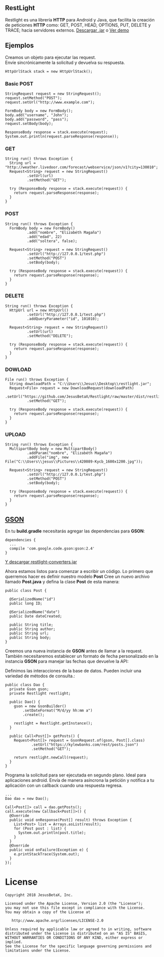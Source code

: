 ## RestLight

Restlight es una librería **HTTP** para Android y Java, que facilita la creación de peticiones **HTTP** como: GET, POST, HEAD, OPTIONS, PUT, DELETE y TRACE; hacia servidores externos. [Descargar .jar](https://github.com/JesusBetaX/Restlight/raw/master/dist/restlight.jar) o [Ver demo](https://github.com/JesusBetaX/restlight/tree/master/examples/src/com/jx) 

## Ejemplos

Creamos un objeto para ejecutar las request.  
Envíe sincrónicamente la solicitud y devuelva su respuesta.
```
HttpUrlStack stack = new HttpUrlStack();
```

### Basic POST
```
StringRequest request = new StringRequest();
request.setMethod("POST");
request.setUrl("http://www.example.com");
    
FormBody body = new FormBody();
body.add("username", "John");
body.add("password", "pass");
request.setBody(body);
    
ResponseBody response = stack.execute(request);
System.out.println(request.parseResponse(response));
```

### GET
```
String run() throws Exception {
  String url = "http://weather.livedoor.com/forecast/webservice/json/v1?city=130010";
  Request<String> request = new StringRequest()
          .setUrl(url)
          .setMethod("GET");

  try (ResponseBody response = stack.execute(request)) {
    return request.parseResponse(response);
  }
}
```

### POST
```
String run() throws Exception {
  FormBody body = new FormBody()
          .add("nombre", "Elizabéth Magaña")
          .add("edad", 22)
          .add("soltera", false);
    
  Request<String> request = new StringRequest()
          .setUrl("http://127.0.0.1/test.php")
          .setMethod("POST")
          .setBody(body);

  try (ResponseBody response = stack.execute(request)) {
    return request.parseResponse(response);
  }
}
```

### DELETE
```
String run() throws Exception {
  HttpUrl url = new HttpUrl()
          .setUrl("http://127.0.0.1/test.php")
          .addQueryParameter("id", 101010);

  Request<String> request = new StringRequest()
          .setUrl(url)
          .setMethod("DELETE");

  try (ResponseBody response = stack.execute(request)) {
    return request.parseResponse(response);
  }
}
```

### DOWLOAD
```
File run() throws Exception {
  String downloadPath = "C:\\Users\\Jesus\\Desktop\\restlight.jar";
  Request<File> request = new DownloadRequest(downloadPath)
          .setUrl("https://github.com/JesusBetaX/Restlight/raw/master/dist/restlight.jar")
          .setMethod("GET");

  try (ResponseBody response = stack.execute(request)) {
    return request.parseResponse(response);
  }
}
```

### UPLOAD
```
String run() throws Exception { 
  MultipartBody body = new MultipartBody()
          .addParam("nombre", "Elizabéth Magaña")
          .addFile("img", new File("C:\\Users\\jesus\\Pictures\\420089-Kycb_1600x1200.jpg"));
    
  Request<String> request = new StringRequest()
          .setUrl("http://127.0.0.1/test.php")
          .setMethod("POST")
          .setBody(body);

  try (ResponseBody response = stack.execute(request)) {
    return request.parseResponse(response);
  }
}
```

## [GSON](https://github.com/JesusBetaX/WebServiceDemo) 

En tu **build.gradle** necesitarás agregar las dependencias para **GSON**:

```
dependencies {
  ...
  compile 'com.google.code.gson:gson:2.4'
}
```

[Y descargar restlight-converters.jar](https://github.com/JesusBetaX/Restlight/raw/master/dist/restlight-converters.jar)


Ahora estamos listos para comenzar a escribir un código. Lo primero que querremos hacer es definir nuestro modelo **Post**
Cree un nuevo archivo llamado **Post.java** y defina la clase **Post** de esta manera:

```
public class Post {
  
  @SerializedName("id")
  public long ID;
    
  @SerializedName("date")
  public Date dateCreated;
 
  public String title;
  public String author;
  public String url;
  public String body;
}
```


Creemos una nueva instancia de **GSON** antes de llamar a la request. También necesitaremos establecer un formato de fecha personalizado en la instancia **GSON** para manejar las fechas que devuelve la API:

Definimos las interacciones de la base de datos. Pueden incluir una variedad de métodos de consulta.:

```
public class Dao {
  private Gson gson;
  private Restlight restlight;
    
  public Dao() {
    gson = new GsonBuilder()
  	    .setDateFormat("M/d/yy hh:mm a")
        .create();

    restlight = Restlight.getInstance();
  }

  public Call<Post[]> getPosts() {
    Request<Post[]> request = GsonRequest.of(gson, Post[].class)
            .setUrl("https://kylewbanks.com/rest/posts.json")
            .setMethod("GET");
    
    return restlight.newCall(request);
  }
}
```

Programa la solicitud para ser ejecutada en segundo plano. Ideal para aplicaciones android. 
Envía de manera asíncrona la petición y notifica a tu aplicación con un callback cuando una respuesta regresa.
```
...
Dao dao = new Dao();
    
Call<Post[]> call = dao.getPosts(); 
call.execute(new Callback<Post[]>() {
  @Override
  public void onResponse(Post[] result) throws Exception {
    List<Post> list = Arrays.asList(result);
    for (Post post : list) {
      System.out.println(post.title);
    }
  }
  @Override
  public void onFailure(Exception e) {
    e.printStackTrace(System.out);
  }
});
```
License
=======

    Copyright 2018 JesusBetaX, Inc.

    Licensed under the Apache License, Version 2.0 (the "License");
    you may not use this file except in compliance with the License.
    You may obtain a copy of the License at

       http://www.apache.org/licenses/LICENSE-2.0

    Unless required by applicable law or agreed to in writing, software
    distributed under the License is distributed on an "AS IS" BASIS,
    WITHOUT WARRANTIES OR CONDITIONS OF ANY KIND, either express or implied.
    See the License for the specific language governing permissions and
    limitations under the License.
